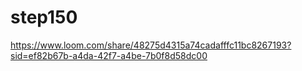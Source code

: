 # step150
https://www.loom.com/share/48275d4315a74cadafffc11bc8267193?sid=ef82b67b-a4da-42f7-a4be-7b0f8d58dc00
